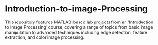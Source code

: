 # Introduction-to-image-Processing
This repository features MATLAB-based lab projects from an 'Introduction to Image Processing' course, covering a range of topics from basic image manipulation to advanced techniques including edge detection, feature extraction, and color image processing.
